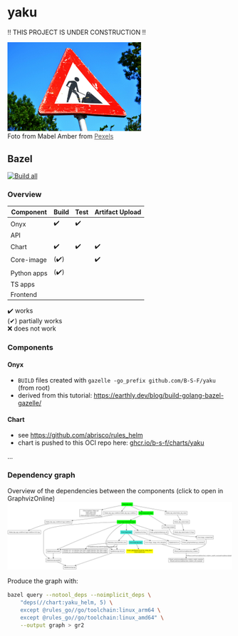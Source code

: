 # yaku
!! THIS PROJECT IS UNDER CONSTRUCTION !!

<img src="./misc/under-construction.jpg" alt="Under Construction" width="300"/>  
<figcaption>
Foto from Mabel Amber from <a href="https://www.pexels.com/de-de/foto/nahaufnahme-fotografie-der-roten-und-weissen-strassenbeschilderung-117602/" target="_blank" style="color: #555;">Pexels</a>
</figcaption>

## Bazel
[![Build all](https://github.com/B-S-F/yaku/actions/workflows/build-all.yml/badge.svg)](https://github.com/B-S-F/yaku/actions/workflows/build-all.yml)

### Overview

| Component   | Build | Test | Artifact Upload |
|-------------|-------|------|-----------------|
| Onyx        | ✔️    | ✔️   |                 |
| API         |       |      |                 |
| Chart       | ✔️    | ✔️   | ✔️              |
| Core-image  | (✔️)  |      | ✔️️             |
| Python apps | (✔️)  |      | ️               |
| TS apps     |       |      | ️               |
| Frontend    |       |      | ️               |

✔️ works    
(✔) partially works   
❌ does not work  

### Components

#### Onyx
- `BUILD` files created with  `gazelle -go_prefix github.com/B-S-F/yaku` (from root)
- derived from this tutorial: https://earthly.dev/blog/build-golang-bazel-gazelle/

#### Chart
- see https://github.com/abrisco/rules_helm
- chart is pushed to this OCI repo here: [ghcr.io/b-s-f/charts/yaku](https://github.com/B-S-F/yaku/pkgs/container/charts%2Fyaku)

...

### Dependency graph
Overview of the dependencies between the components (click to open in GraphvizOnline)
[![](./misc/depgraph.svg)](https://dreampuf.github.io/GraphvizOnline/?compressed=CYSw5gTghgDgFgAgLYE9K0QbwFAIQOwHtgBTBAbQGc5YSBeAI0IA8BdAblwQCIB6XgMY0IAFwBcKKAGsArgH04JADZJuFBAMJLCEOt0gkS%2BbgBoElESiX1uAMxBLrwbhy59Bw8ZNkLlqhAC0AHw8-EJQomIiJEgwSlDRlLy%2BSjAkEJQAdCJxADr4YZ5iAG5QSjIkWZJISvmFEeIAwp6Z1bUFHg1iAhDASRFghAEA7jpSttrDlAE9fa1QNdxu9ZHe8ooqasE8AAIbSHKkMHIDhHKjEOOTSbxi%2B4ckx6fnYxOEU0t47uGr0ut%2BWxC3x0JACICQUDAJDEMBk1DBEKhn1CnV%2BPn2gN29yOciQIHwIEI-DufgexzxBMIyOBEFB4Mh0Nh8PpSLw5E02l0%2BlpRlM5ks1j09kcJGcri%2BYRBCIZMLhcGlrO2NLpiOhImg%2BEoIBEhPworkLJI1MltIVjLlZsxyrNYgsCzSzmWgilhttIntouNztNrrtsU9gSBJpVMrkfod2ViSi9mh9qqiGq1OsIeuABtVanZWh0egMvLMFisNmFThcnAl3pDUITUE12t1%2BsNVp2cQSth0SBuAlhYgiSAAbAAWGMu%2BPq2tJhtppuBlGxqvQptO%2Bc28d15Op9MM5utkTtiCdsI95gADn7ciHI7jMrXk5TjYzs%2B4Lfie47XZ7UAiQkvy9HN8Tet72nR8lRfNt334QhKDEJR8RkZgrwXGt1ynLdFSBHYIBkaxKDkQZ%2BAIkRCC0cJ8W6QY5EIWxbGpLCcMqfCiV4IiSKUMj8Aos5qNotx6NwpjCKJYjSJociBEonjm2wgSCJY4S2I4ri5E0TVx3xEQ6Jkxi5NY0SoHEyjVIsaANLo7FHlxfFCWJCzyWsqk%2BLsqzKVs0kcQpQlm2czzmLEXyYyKaIowSSpkg2NIMmyPIOh%2BcRSnKSp5hqOpUSaFo2lSuLul6foIEGEZXmuGZcuS6M%2BN3fdD14aDYPgxCKtfKqblquD8AQncmsgmqYOgujKu62q%2Bqc9zLOeC4rneG4SRUMkTnys4JreD4RtmnFxqKqa3LWsaFpeS5lsobzRqePaluuYlTkKg7rnMk75so86ttuK6npWr49nujabue3sFuuyaPifT6dtOx7NqmS7-re6YAAZMkHABGBHsjAAAvO7QYexaIem17cYCeGkZRkR0cxg4PIc4kAtWinLN86mHOOrGGduXyAgAVkyAAmTJ4dJjHabm1n-Iczmeb51HBYrFdXTDd1-WASM4iQm15Y9JWRCjZsGCgNHlDkESlBuSgIAEZ18FADcYLgaCRHOfFgCm1XXRnCgORzbgRBkCAAEcZEIEBKCNAsBWLBxS3FOd-2rGclWDG1YGOeIUHSNQ-2vWPQKDSs1cNc4IG1Eg5CMdUUBgQP8E0jPkLjzDQBMrRKjw3Xg%2BJBv1SbygW6gYO6I7iAu57tvbgHoe5Fbo0%2BLH3Dh5Idug872eJ97o1gYGg8PxkMRT3PX8Ppn5uV5HsRD%2B74%2B17A-jGMIAQQAAP3v2%2BH7Pue5DahD5oHQcF8b5fJ-fvVL%2BQ58g7GvnhZ%2Bj9IGvwvoA9qzAThIGAEOX%2BS8j4AI-gghYyDhxcHIPEBgyg9BgI3tVbs28%2BxDhIV1TeR5t67wvMOKOz4YGT1QYPf%2Bq9OoQVoYIT8B5967FIVvP639%2Bo0LIfwsR68JEiK-GbOAgjnzCLob2b8ijcEfRUXwih6jLwyJ4ZI7e5C6LgKonfKBFjWGrzgZ-ShP9R6Lw4egmxmDgGDlAWYyBT8rFOPHhgoB2CUGOL-i44OtisFIKUeBN8vDyE7zPIw8RhiREMP0WBbR8STGNRSao7JMsY7QnQsXYYhdoglyrhAculdq4FMzkU-OpSi4VLLhXMywNdb6yUIbNiJszYWytrqG2dsHaW2dnxTpBsjZ9PNqpQZKZhkWFGU7d6uxJndOmfwU2syUzzM1HcEZwxHbOw6XrKZvStn9LmUBfZtsllHLGVMdxKkFnqSrqA9ZPStAzIGTcxZ9sHkrLwswIcLy1KmSrsifBUBCFKGITsT5mzeDbN%2BdbA59zjlPPsWCkyBkq6Sktn80%2BJBbBQBwppZhCKzkbIuciq5uyiV3IBZivC2LjJvJEB86lXzjaXJ2YStFTLllTTkCCwcOKOUu3jEnd%2BUBU4QDUO7bMXJvZ%2BwDkHEO-IixCgjp6ZhCdXQypTmnYG2k8IwCkGAfgFqrUwELqUaIMJ7WhXVrEB40QBCco6CmFAzBBBIMEHBMQPqGofTNXIG11rLW8DtSAB1jJnXlPDO6kgnrUohv9cAQNIBg34F9YqrMnI9Cp0cO8PkhZBR2F1WKTgABfbAQA)

Produce the graph with:  
```bash
bazel query --notool_deps --noimplicit_deps \
    "deps(//chart:yaku_helm, 5) \
    except @rules_go//go/toolchain:linux_arm64 \
    except @rules_go//go/toolchain:linux_amd64" \
    --output graph > gr2
```
